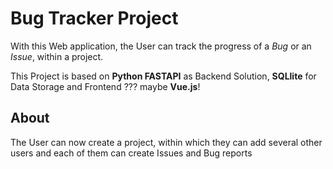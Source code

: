 # Bug Tracker Project #

With this Web application, the User can track the progress of a *Bug* or an *Issue*, within a project.

This Project is based on **Python FASTAPI** as Backend Solution, **SQLlite** for Data Storage and Frontend ??? maybe **Vue.js**!

## About ##

The User can now create a project, within which they can add several other users and each of them can create Issues and Bug reports